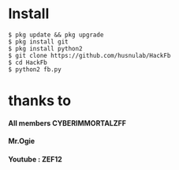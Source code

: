 # Install
```
$ pkg update && pkg upgrade
$ pkg install git
$ pkg install python2
$ git clone https://github.com/husnulab/HackFb
$ cd HackFb
$ python2 fb.py
```
# thanks to
#### All members CYBERIMMORTALZFF
#### Mr.Ogie 
#### Youtube : ZEF12

